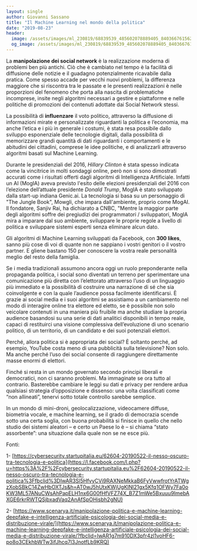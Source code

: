 ```yaml
---
layout: single
author: Giovanni Sassano
title: "Il Machine Learning nel mondo della politica"
date: "2019-08-23"
header:
  image: /assets/images/ml_230819/68839539_485602078889405_840366761562865664_o.jpg
  og_image: /assets/images/ml_230819/68839539_485602078889405_840366761562865664_o.jpg
---
```


La **manipolazione dei social network** è la realizzazione moderna di problemi ben più antichi. Ciò che è cambiato nel tempo è la facilità di diffusione delle notizie e il guadagno potenzialmente ricavabile dalla pratica. Come spesso accade per vecchi nuovi problemi, la differenza maggiore che si riscontra tra le passate e le presenti realizzazioni è nelle proporzioni del fenomeno che porta alla nascita di problematiche incomprese, insite negli algoritmi necessari a gestire e piattaforme e nelle politiche di promozioni dei contenuti adottate dai Social Network stessi.

La possibilità di **influenzare** il voto politico, attraverso la diffusione di informazioni mirate e personalizzate riguardanti la politica e l’economia, ma anche l’etica e i più in generale i costumi, è stata resa possibile dallo sviluppo esponenziale delle tecnologie digitali, dalla possibilità di memorizzare grandi quantità di dati riguardanti i comportamenti e le abitudini dei cittadini, comprese le idee politiche, e di analizzarli attraverso algoritmi basati sul Machine Learning.

Durante le presidenziali del 2016, _Hillary Clinton_ è stata spesso indicata come la vincitrice in molti sondaggi online, però non si sono dimostrati accurati come i risultati offerti dagli algoritmi di Intelligenza Artificiale. Infatti un AI (MogIA) aveva previsto l'esito delle elezioni presidenziali del 2016 con l’elezione dell’attuale presidente _Donald Trump_, MogIA è stato sviluppato dalla start-up indiana Genic.ai. La tecnologia si basa su un personaggio di "The Jungle Book", Mowgli, che impara dall'ambiente, proprio come MogAI. Il fondatore, Sanjiv Rai, ha dichiarato a CNBC, "Mentre la maggior parte degli algoritmi soffre dei pregiudizi dei programmatori / sviluppatori, MoglA mira a imparare dal suo ambiente, sviluppare le proprie regole a livello di politica e sviluppare sistemi esperti senza eliminare alcun dato.

Gli algoritmi di Machine Learning sviluppati da Facebook, con **300 likes**, sanno più cose di voi di quante non ne sappiano i vostri genitori o il vostro partner. E gliene bastano 150 per conoscere la vostra reale personalità meglio del resto della famiglia.  

Se i media tradizionali assumono ancora oggi un ruolo preponderante nella propaganda politica, i social sono diventati un terreno per sperimentare una comunicazione più diretta con l’elettorato attraverso l’uso di un linguaggio più immediato e la possibilità di costruire una narrazione di sé che sia coinvolgente e con la quale l’audience possa facilmente identificarsi. È grazie ai social media e i suoi algoritmi se assistiamo a un cambiamento nel modo di interagire online tra elettore ed eletto, se è possibile non solo veicolare contenuti in una maniera più fruibile ma anche studiare la propria audience basandosi su una serie di dati analitici disponibili in tempo reale, capaci di restituirci una visione complessiva dell’evoluzione di uno scenario politico, di un territorio, di un candidato e dei suoi potenziali elettori.

Perché, allora politica si è appropriata dei social? È soltanto perché, ad esempio, YouTube costa meno di una pubblicità sulla televisione? Non solo. Ma anche perché l’uso dei social consente di raggiungere direttamente masse enormi di elettori.

Finché si resta in un mondo governato secondo principi liberali e democratici, non ci saranno problemi. Ma immaginate se ora tutto al contrario. Basterebbe cambiare le leggi su dati e privacy per rendere ardua qualsiasi strategia d’opposizione e dissenso: una volta classificati come “non allineati”, tenervi sotto totale controllo sarebbe semplice.

In un mondo di mini-droni, geolocalizzazione, videocamere diffuse, biometria vocale, e machine learning, se il grado di democrazia scende sotto una certa soglia, con buona probabilità si finisce in quello che nello studio dei sistemi aleatori – e certo un Paese lo è – si chiama “stato assorbente”: una situazione dalla quale non se ne esce più.

Fonti:

1- [https://cybersecurity.startupitalia.eu/62604-20190522-il-nesso-oscuro-tra-tecnologia-e-politica](https://l.facebook.com/l.php?u=https%3A%2F%2Fcybersecurity.startupitalia.eu%2F62604-20190522-il-nesso-oscuro-tra-tecnologia-e-politica%3Ffbclid%3DIwAR3Sl5HfvyCVi9RAXNeMkkaB6FyVwwfrotYrATWgzXobSBkC14ZwHbOXTJs&h=AT0wJ5hUtxKWjUgKlNl21gx5Kfq1OFWy7Fa0oKW3ML57ANuCWsAhPapELH1nx6G00fHfVFZ74X_B7Z1mWe5Bxuuu9ImebAXGE6rkrRWTQSjbxadVaq2AnAfSpOHisbh2gNU)

2- [https://www.scenarya.it/manipolazione-politica-e-machine-learning-deepfake-e-intelligenza-artificiale-psicologia-dei-social-media-e-distribuzione-virale/](https://www.scenarya.it/manipolazione-politica-e-machine-learning-deepfake-e-intelligenza-artificiale-psicologia-dei-social-media-e-distribuzione-virale/?fbclid=IwAR1g7m910DX3pfr4zl1voHF6-po8o3CEkhbWTw3ifJhcq7l3JnotfLb9KRQ)
